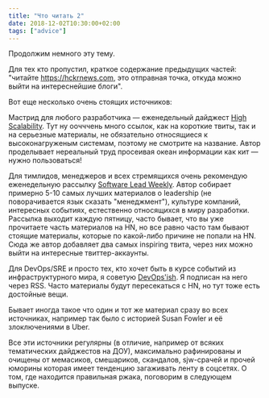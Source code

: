 ```yaml
---
title: "Что читать 2"
date: 2018-12-02T10:30:00+02:00
tags: ["advice"]
---
```


Продолжим немного эту тему.

Для тех кто пропустил, краткое содержание предыдущих частей: "читайте https://hckrnews.com, это отправная точка, откуда можно выйти на интереснейшие блоги".

Вот еще несколько очень стоящих источников:

Мастрид для любого разработчика — еженедельный дайджест [High Scalability](http://highscalability.com). Тут ну оочччень много ссылок, как на короткие твиты, так и на серьезные материалы, не обязательно относящиеся к высоконагруженым системам, поэтому не смотрите на название. Автор проделывает нереальный труд просеивая океан информации как кит — нужно пользоваться!

Для тимлидов, менеджеров и всех стремящихся очень рекомендую еженедельную рассылку [Software Lead Weekly](http://softwareleadweekly.com). Автор собирает примерно 5-10 самых лучших материалов о leadership (не поворачивается язык сказать "менеджмент"), культуре компаний, интересных событиях, естественно относящихся в миру разработки. Рассылка выходит каждую пятницу, часто бывает, что вы уже прочитаете часть материалов на HN, но все равно часто там бывают стоящие материалы, которые по какой-либо причине не попали на HN. Сюда же автор добавляет два самых inspiring твита, через них можно выйти на интересные твиттер-аккаунты.

Для DevOps/SRE и просто тех, кто хочет быть в курсе событий из инфраструктурного мира, я советую [DevOps'ish](https://devopsish.com). Я подписан на него через RSS. Часто материалы будут пересекаться с HN, но тут тоже есть достойные вещи.

Бывает иногда такое что один и тот же материал сразу во всех источниках, например так было с историей Susan Fowler и её злоключениями в Uber. 

Все эти источники регулярны (в отличие, например от всяких тематических дайджестов на ДОУ), максимально рафинированы и очищены от мемасиков, смешариков, скандалов, sjw-срачей и прочей юморины которая имеет тенденцию загаживать ленту в соцсетях. О том, где находится правильная ржака, поговорим в следующем выпуске.
